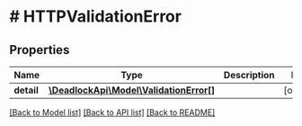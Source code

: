 # # HTTPValidationError

## Properties

Name | Type | Description | Notes
------------ | ------------- | ------------- | -------------
**detail** | [**\DeadlockApi\Model\ValidationError[]**](ValidationError.md) |  | [optional]

[[Back to Model list]](../../README.md#models) [[Back to API list]](../../README.md#endpoints) [[Back to README]](../../README.md)

